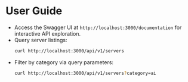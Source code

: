 # User Guide

- Access the Swagger UI at `http://localhost:3000/documentation` for interactive API exploration.
- Query server listings:
  ```bash
  curl http://localhost:3000/api/v1/servers
  ```
- Filter by category via query parameters:
  ```bash
  curl http://localhost:3000/api/v1/servers?category=ai
  ```

